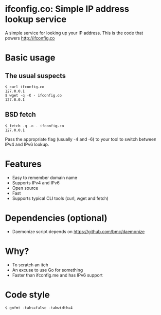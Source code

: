 ifconfig.co: Simple IP address lookup service
=============================================

A simple service for looking up your IP address. This is the code that powers
http://ifconfig.co

Basic usage
===========

The usual suspects
------------------
    $ curl ifconfig.co
    127.0.0.1
    $ wget -q -O - ifconfig.co
    127.0.0.1

BSD fetch
---------
    $ fetch -q -o - ifconfig.co
    127.0.0.1

Pass the appropriate flag (usually -4 and -6) to your tool to switch between 
IPv4 and IPv6 lookup.

Features
========
* Easy to remember domain name
* Supports IPv4 and IPv6
* Open source
* Fast
* Supports typical CLI tools (curl, wget and fetch)

Dependencies (optional)
=======================
* Daemonize script depends on https://github.com/bmc/daemonize

Why?
====
* To scratch an itch
* An excuse to use Go for something
* Faster than ifconfig.me and has IPv6 support

Code style
==========
    $ gofmt -tabs=false -tabwidth=4
